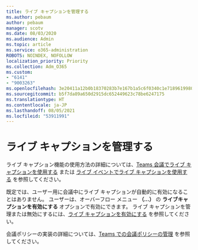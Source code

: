 ```yaml
---
title: ライブ キャプションを管理する
ms.author: pebaum
author: pebaum
manager: scotv
ms.date: 08/03/2020
ms.audience: Admin
ms.topic: article
ms.service: o365-administration
ROBOTS: NOINDEX, NOFOLLOW
localization_priority: Priority
ms.collection: Adm_O365
ms.custom:
- "6141"
- "9003263"
ms.openlocfilehash: 3e20411a12b0b18370283b7e167b1a5c6f0340c1e71896199805f0db6d0c0c6c
ms.sourcegitcommit: b5f7da89a650d2915dc652449623c78be6247175
ms.translationtype: HT
ms.contentlocale: ja-JP
ms.lasthandoff: 08/05/2021
ms.locfileid: "53911991"
---
```

# <a name="manage-live-captions"></a>ライブ キャプションを管理する

ライブ キャプション機能の使用方法の詳細については、[Teams 会議でライブ キャプションを使用する](https://support.microsoft.com/office/use-live-captions-in-a-teams-meeting-4be2d304-f675-4b57-8347-cbd000a21260) または [ライブ イベントでライブ キャプションを使用する](https://support.microsoft.com/office/use-live-captions-in-a-live-event-1d6778d4-6c65-4189-ab13-e2d77beb9e2a) を参照してください。  

既定では、ユーザー用に会議中にライブ キャプションが自動的に有効になることはありません。 ユーザーは、オーバーフロー メニュー **（...）** の **ライブキャプションを有効にする** オプションで有効にできます。 ライブ キャプションを管理または無効にするには、[ライブ キャプションを有効にする](https://docs.microsoft.com/microsoftteams/meeting-policies-in-teams#enable-live-captions) を参照してください。

会議ポリシーの実装の詳細については、[Teams での会議ポリシーの管理](https://docs.microsoft.com/microsoftteams/meeting-policies-in-teams) を参照してください。